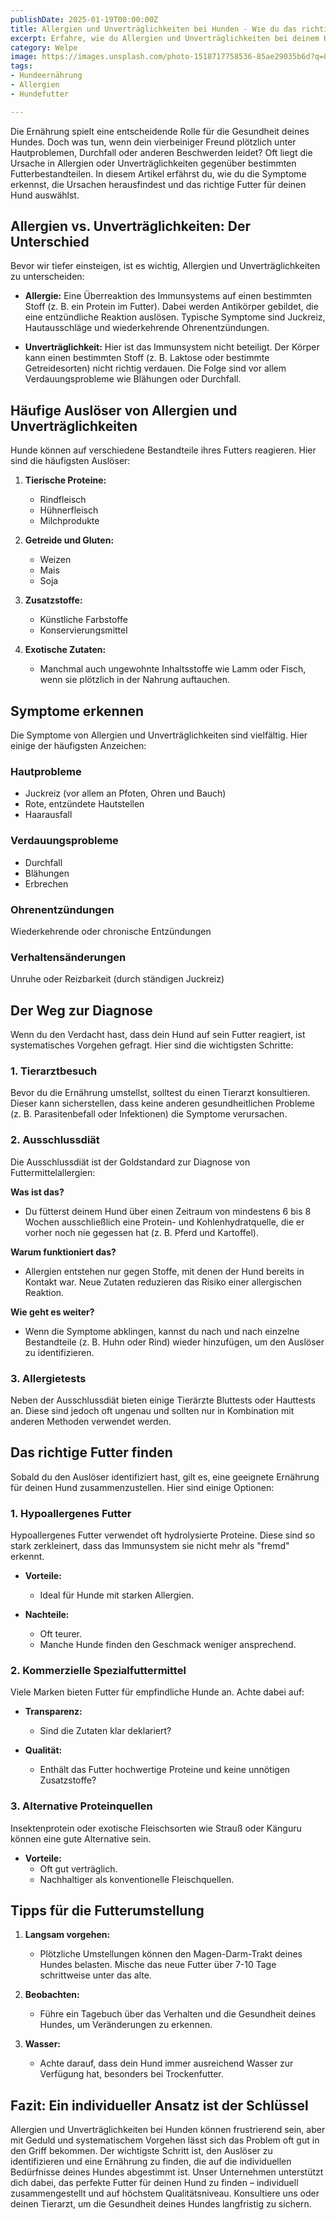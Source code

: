 ```yaml
---
publishDate: 2025-01-19T00:00:00Z
title: Allergien und Unverträglichkeiten bei Hunden - Wie du das richtige Futter findest
excerpt: Erfahre, wie du Allergien und Unverträglichkeiten bei deinem Hund erkennst und das passende individuelle Futter findest.
category: Welpe
image: https://images.unsplash.com/photo-1518717758536-85ae29035b6d?q=80&w=2940&auto=format&fit=crop&ixlib=rb-4.0.3&ixid=M3wxMjA3fDB8MHxwaG90by1wYWdlfHx8fGVufDB8fHx8fA%3D%3D
tags:
- Hundeernährung
- Allergien
- Hundefutter

---
```


Die Ernährung spielt eine entscheidende Rolle für die Gesundheit deines Hundes. Doch was tun, wenn dein vierbeiniger Freund plötzlich unter Hautproblemen, Durchfall oder anderen Beschwerden leidet? Oft liegt die Ursache in Allergien oder Unverträglichkeiten gegenüber bestimmten Futterbestandteilen. In diesem Artikel erfährst du, wie du die Symptome erkennst, die Ursachen herausfindest und das richtige Futter für deinen Hund auswählst.

## Allergien vs. Unverträglichkeiten: Der Unterschied

Bevor wir tiefer einsteigen, ist es wichtig, Allergien und Unverträglichkeiten zu unterscheiden:

- **Allergie:** Eine Überreaktion des Immunsystems auf einen bestimmten Stoff (z. B. ein Protein im Futter). Dabei werden Antikörper gebildet, die eine entzündliche Reaktion auslösen. Typische Symptome sind Juckreiz, Hautausschläge und wiederkehrende Ohrenentzündungen.

- **Unverträglichkeit:** Hier ist das Immunsystem nicht beteiligt. Der Körper kann einen bestimmten Stoff (z. B. Laktose oder bestimmte Getreidesorten) nicht richtig verdauen. Die Folge sind vor allem Verdauungsprobleme wie Blähungen oder Durchfall.

## Häufige Auslöser von Allergien und Unverträglichkeiten

Hunde können auf verschiedene Bestandteile ihres Futters reagieren. Hier sind die häufigsten Auslöser:

1. **Tierische Proteine:**

   - Rindfleisch
   - Hühnerfleisch
   - Milchprodukte

2. **Getreide und Gluten:**

   - Weizen
   - Mais
   - Soja

3. **Zusatzstoffe:**

   - Künstliche Farbstoffe
   - Konservierungsmittel

4. **Exotische Zutaten:**

   - Manchmal auch ungewohnte Inhaltsstoffe wie Lamm oder Fisch, wenn sie plötzlich in der Nahrung auftauchen.

## Symptome erkennen

Die Symptome von Allergien und Unverträglichkeiten sind vielfältig. Hier einige der häufigsten Anzeichen:

### Hautprobleme

- Juckreiz (vor allem an Pfoten, Ohren und Bauch)
- Rote, entzündete Hautstellen
- Haarausfall

### Verdauungsprobleme

- Durchfall
- Blähungen
- Erbrechen

### Ohrenentzündungen

Wiederkehrende oder chronische Entzündungen

### Verhaltensänderungen

Unruhe oder Reizbarkeit (durch ständigen Juckreiz)

## Der Weg zur Diagnose

Wenn du den Verdacht hast, dass dein Hund auf sein Futter reagiert, ist systematisches Vorgehen gefragt. Hier sind die wichtigsten Schritte:

### 1. Tierarztbesuch

Bevor du die Ernährung umstellst, solltest du einen Tierarzt konsultieren. Dieser kann sicherstellen, dass keine anderen gesundheitlichen Probleme (z. B. Parasitenbefall oder Infektionen) die Symptome verursachen.

### 2. Ausschlussdiät

Die Ausschlussdiät ist der Goldstandard zur Diagnose von Futtermittelallergien:

**Was ist das?**

  - Du fütterst deinem Hund über einen Zeitraum von mindestens 6 bis 8 Wochen ausschließlich eine Protein- und Kohlenhydratquelle, die er vorher noch nie gegessen hat (z. B. Pferd und Kartoffel).
 
**Warum funktioniert das?**

  - Allergien entstehen nur gegen Stoffe, mit denen der Hund bereits in Kontakt war. Neue Zutaten reduzieren das Risiko einer allergischen Reaktion.

**Wie geht es weiter?**

  - Wenn die Symptome abklingen, kannst du nach und nach einzelne Bestandteile (z. B. Huhn oder Rind) wieder hinzufügen, um den Auslöser zu identifizieren.

### 3. Allergietests

Neben der Ausschlussdiät bieten einige Tierärzte Bluttests oder Hauttests an. Diese sind jedoch oft ungenau und sollten nur in Kombination mit anderen Methoden verwendet werden.

## Das richtige Futter finden

Sobald du den Auslöser identifiziert hast, gilt es, eine geeignete Ernährung für deinen Hund zusammenzustellen. Hier sind einige Optionen:

### 1. Hypoallergenes Futter

Hypoallergenes Futter verwendet oft hydrolysierte Proteine. Diese sind so stark zerkleinert, dass das Immunsystem sie nicht mehr als "fremd" erkennt.

- **Vorteile:**

  - Ideal für Hunde mit starken Allergien.

- **Nachteile:**

  - Oft teurer.
  - Manche Hunde finden den Geschmack weniger ansprechend.

### 2. Kommerzielle Spezialfuttermittel

Viele Marken bieten Futter für empfindliche Hunde an. Achte dabei auf:

- **Transparenz:**

  - Sind die Zutaten klar deklariert?

- **Qualität:**

  - Enthält das Futter hochwertige Proteine und keine unnötigen Zusatzstoffe?

### 3. Alternative Proteinquellen

Insektenprotein oder exotische Fleischsorten wie Strauß oder Känguru können eine gute Alternative sein.

- **Vorteile:**
  - Oft gut verträglich.
  - Nachhaltiger als konventionelle Fleischquellen.

## Tipps für die Futterumstellung

1. **Langsam vorgehen:**

   - Plötzliche Umstellungen können den Magen-Darm-Trakt deines Hundes belasten. Mische das neue Futter über 7-10 Tage schrittweise unter das alte.

2. **Beobachten:**

   - Führe ein Tagebuch über das Verhalten und die Gesundheit deines Hundes, um Veränderungen zu erkennen.

3. **Wasser:**

   - Achte darauf, dass dein Hund immer ausreichend Wasser zur Verfügung hat, besonders bei Trockenfutter.

## Fazit: Ein individueller Ansatz ist der Schlüssel

Allergien und Unverträglichkeiten bei Hunden können frustrierend sein, aber mit Geduld und systematischem Vorgehen lässt sich das Problem oft gut in den Griff bekommen. Der wichtigste Schritt ist, den Auslöser zu identifizieren und eine Ernährung zu finden, die auf die individuellen Bedürfnisse deines Hundes abgestimmt ist. Unser Unternehmen unterstützt dich dabei, das perfekte Futter für deinen Hund zu finden – individuell zusammengestellt und auf höchstem Qualitätsniveau. Konsultiere uns oder deinen Tierarzt, um die Gesundheit deines Hundes langfristig zu sichern.



